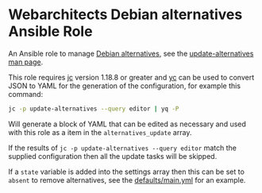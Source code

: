 # Webarchitects Debian alternatives Ansible Role

An Ansible role to manage [Debian alternatives](https://wiki.debian.org/DebianAlternatives), see the [update-alternatives man page](https://manpages.debian.org/update-alternatives).

This role requires [jc](https://git.coop/webarch/jq) version 1.18.8 or greater and [yc](https://git.coop/webarch/yq) can be used to convert JSON to YAML for the generation of the configuration, for example this command:

```bash
jc -p update-alternatives --query editor | yq -P
```

Will generate a block of YAML that can be edited as necessary and used with this role as a item in the `alternatives_update` array.

If the results of `jc -p update-alternatives --query editor` match the supplied configuration then all the update tasks will be skipped.

If a `state` variable is added into the settings array then this can be set to `absent` to remove alternatives, see the [defaults/main.yml](defaults/main.yml) for an example.

